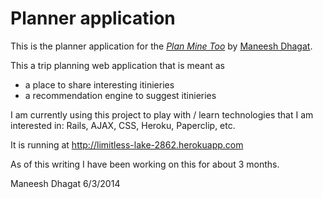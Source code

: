 # Planner application

This is the planner application for the
[*Plan Mine Too*](http://planminetoo.com/)
by [Maneesh Dhagat](mailto:mdhagat@yahoo.com).

This a trip planning web application that is meant as
- a place to share interesting itinieries
- a recommendation engine to suggest itinieries

I am currently using this project to play with / learn technologies that I am interested in: Rails, AJAX, CSS, Heroku, Paperclip, etc.

It is running at http://limitless-lake-2862.herokuapp.com

As of this writing I have been working on this for about 3 months.

Maneesh Dhagat
6/3/2014
